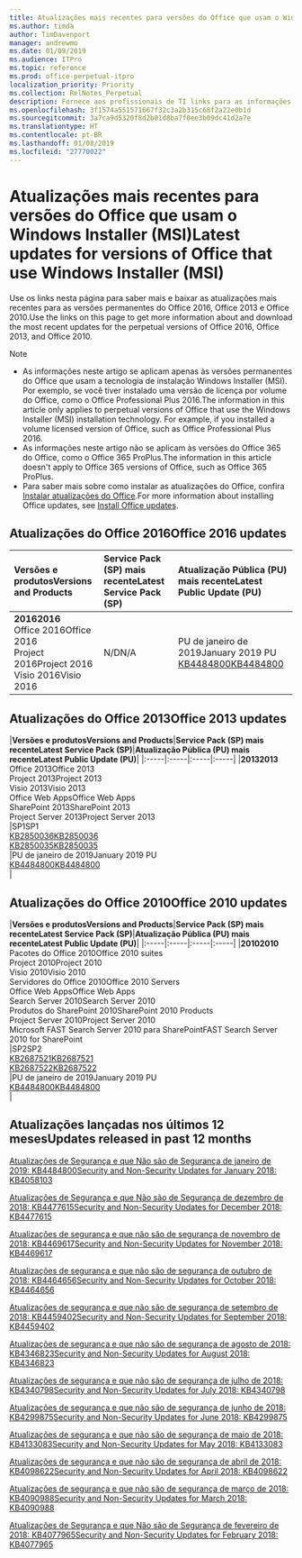 ```yaml
---
title: Atualizações mais recentes para versões do Office que usam o Windows Installer (MSI)
ms.author: timda
author: TimDavenport
manager: andrewmo
ms.date: 01/09/2019
ms.audience: ITPro
ms.topic: reference
ms.prod: office-perpetual-itpro
localization_priority: Priority
ms.collection: RelNotes_Perpetual
description: Fornece aos profissionais de TI links para as informações de atualização mais recentes para as versões permanentes do Office 2016, Office 2013 e Office 2010
ms.openlocfilehash: 3f1574a551571667f32c3a2b315c68f2a22e0b1d
ms.sourcegitcommit: 3a7ca9d5320f8d2b01d8ba7f0ee3b09dc41d2a7e
ms.translationtype: HT
ms.contentlocale: pt-BR
ms.lasthandoff: 01/08/2019
ms.locfileid: "27770022"
---
```

# <a name="latest-updates-for-versions-of-office-that-use-windows-installer-msi"></a><span data-ttu-id="2f317-103">Atualizações mais recentes para versões do Office que usam o Windows Installer (MSI)</span><span class="sxs-lookup"><span data-stu-id="2f317-103">Latest updates for versions of Office that use Windows Installer (MSI)</span></span>

<span data-ttu-id="2f317-104">Use os links nesta página para saber mais e baixar as atualizações mais recentes para as versões permanentes do Office 2016, Office 2013 e Office 2010.</span><span class="sxs-lookup"><span data-stu-id="2f317-104">Use the links on this page to get more information about and download the most recent updates for the perpetual versions of Office 2016, Office 2013, and Office 2010.</span></span>
  
 
> [!NOTE]
> - <span data-ttu-id="2f317-p101">As informações neste artigo se aplicam apenas às versões permanentes do Office que usam a tecnologia de instalação Windows Installer (MSI). Por exemplo, se você tiver instalado uma versão de licença por volume do Office, como o Office Professional Plus 2016.</span><span class="sxs-lookup"><span data-stu-id="2f317-p101">The information in this article only applies to perpetual versions of Office that use the Windows Installer (MSI) installation technology. For example, if you installed a volume licensed version of Office, such as Office Professional Plus 2016.</span></span>
> - <span data-ttu-id="2f317-107">As informações neste artigo não se aplicam às versões do Office 365 do Office, como o Office 365 ProPlus.</span><span class="sxs-lookup"><span data-stu-id="2f317-107">The information in this article doesn't apply to Office 365 versions of Office, such as Office 365 ProPlus.</span></span>
> - <span data-ttu-id="2f317-108">Para saber mais sobre como instalar as atualizações do Office, confira [Instalar atualizações do Office](https://support.office.com/article/2ab296f3-7f03-43a2-8e50-46de917611c5).</span><span class="sxs-lookup"><span data-stu-id="2f317-108">For more information about installing Office updates, see [Install Office updates](https://support.office.com/article/2ab296f3-7f03-43a2-8e50-46de917611c5).</span></span> 


## <a name="office-2016-updates"></a><span data-ttu-id="2f317-109">Atualizações do Office 2016</span><span class="sxs-lookup"><span data-stu-id="2f317-109">Office 2016 updates</span></span>

|<span data-ttu-id="2f317-110">**Versões e produtos**</span><span class="sxs-lookup"><span data-stu-id="2f317-110">**Versions and Products**</span></span>|<span data-ttu-id="2f317-111">**Service Pack (SP) mais recente**</span><span class="sxs-lookup"><span data-stu-id="2f317-111">**Latest Service Pack (SP)**</span></span>|<span data-ttu-id="2f317-112">**Atualização Pública (PU) mais recente**</span><span class="sxs-lookup"><span data-stu-id="2f317-112">**Latest Public Update (PU)**</span></span>|
|:-----|:-----|:-----|
|<span data-ttu-id="2f317-113">**2016**</span><span class="sxs-lookup"><span data-stu-id="2f317-113">**2016**</span></span> <br/> <span data-ttu-id="2f317-114">Office 2016</span><span class="sxs-lookup"><span data-stu-id="2f317-114">Office 2016</span></span>  <br/> <span data-ttu-id="2f317-115">Project 2016</span><span class="sxs-lookup"><span data-stu-id="2f317-115">Project 2016</span></span>  <br/> <span data-ttu-id="2f317-116">Visio 2016</span><span class="sxs-lookup"><span data-stu-id="2f317-116">Visio 2016</span></span>  <br/> |<span data-ttu-id="2f317-117">N/D</span><span class="sxs-lookup"><span data-stu-id="2f317-117">N/A</span></span>  <br/> |<span data-ttu-id="2f317-118">PU de janeiro de 2019</span><span class="sxs-lookup"><span data-stu-id="2f317-118">January 2019 PU</span></span>  <br/> [<span data-ttu-id="2f317-119">KB4484800</span><span class="sxs-lookup"><span data-stu-id="2f317-119">KB4484800</span></span>](https://support.microsoft.com/help/4484800) <br/> |
   
## <a name="office-2013-updates"></a><span data-ttu-id="2f317-120">Atualizações do Office 2013</span><span class="sxs-lookup"><span data-stu-id="2f317-120">Office 2013 updates</span></span>

|<span data-ttu-id="2f317-121">**Versões e produtos**</span><span class="sxs-lookup"><span data-stu-id="2f317-121">**Versions and Products**</span></span>|<span data-ttu-id="2f317-122">**Service Pack (SP) mais recente**</span><span class="sxs-lookup"><span data-stu-id="2f317-122">**Latest Service Pack (SP)**</span></span>|<span data-ttu-id="2f317-123">**Atualização Pública (PU) mais recente**</span><span class="sxs-lookup"><span data-stu-id="2f317-123">**Latest Public Update (PU)**</span></span>|
|:-----|:-----|:-----|:-----|
|<span data-ttu-id="2f317-124">**2013**</span><span class="sxs-lookup"><span data-stu-id="2f317-124">**2013**</span></span> <br/> <span data-ttu-id="2f317-125">Office 2013</span><span class="sxs-lookup"><span data-stu-id="2f317-125">Office 2013</span></span>  <br/> <span data-ttu-id="2f317-126">Project 2013</span><span class="sxs-lookup"><span data-stu-id="2f317-126">Project 2013</span></span>  <br/> <span data-ttu-id="2f317-127">Visio 2013</span><span class="sxs-lookup"><span data-stu-id="2f317-127">Visio 2013</span></span>  <br/> <span data-ttu-id="2f317-128">Office Web Apps</span><span class="sxs-lookup"><span data-stu-id="2f317-128">Office Web Apps</span></span>  <br/> <span data-ttu-id="2f317-129">SharePoint 2013</span><span class="sxs-lookup"><span data-stu-id="2f317-129">SharePoint 2013</span></span>  <br/> <span data-ttu-id="2f317-130">Project Server 2013</span><span class="sxs-lookup"><span data-stu-id="2f317-130">Project Server 2013</span></span>  <br/> |<span data-ttu-id="2f317-131">SP1</span><span class="sxs-lookup"><span data-stu-id="2f317-131">SP1</span></span> <br/> [<span data-ttu-id="2f317-132">KB2850036</span><span class="sxs-lookup"><span data-stu-id="2f317-132">KB2850036</span></span>](https://support.microsoft.com/kb/2850036) <br/>[<span data-ttu-id="2f317-133">KB2850035</span><span class="sxs-lookup"><span data-stu-id="2f317-133">KB2850035</span></span>](https://support.microsoft.com/kb/2850035) <br/> |<span data-ttu-id="2f317-134">PU de janeiro de 2019</span><span class="sxs-lookup"><span data-stu-id="2f317-134">January 2019 PU</span></span>  <br/> [<span data-ttu-id="2f317-135">KB4484800</span><span class="sxs-lookup"><span data-stu-id="2f317-135">KB4484800</span></span>](https://support.microsoft.com/help/4484800) <br/> |
   
## <a name="office-2010-updates"></a><span data-ttu-id="2f317-136">Atualizações do Office 2010</span><span class="sxs-lookup"><span data-stu-id="2f317-136">Office 2010 updates</span></span>

|<span data-ttu-id="2f317-137">**Versões e produtos**</span><span class="sxs-lookup"><span data-stu-id="2f317-137">**Versions and Products**</span></span>|<span data-ttu-id="2f317-138">**Service Pack (SP) mais recente**</span><span class="sxs-lookup"><span data-stu-id="2f317-138">**Latest Service Pack (SP)**</span></span>|<span data-ttu-id="2f317-139">**Atualização Pública (PU) mais recente**</span><span class="sxs-lookup"><span data-stu-id="2f317-139">**Latest Public Update (PU)**</span></span>|
|:-----|:-----|:-----|:-----|
|<span data-ttu-id="2f317-140">**2010**</span><span class="sxs-lookup"><span data-stu-id="2f317-140">**2010**</span></span> <br/> <span data-ttu-id="2f317-141">Pacotes do Office 2010</span><span class="sxs-lookup"><span data-stu-id="2f317-141">Office 2010 suites</span></span>  <br/> <span data-ttu-id="2f317-142">Project 2010</span><span class="sxs-lookup"><span data-stu-id="2f317-142">Project 2010</span></span>  <br/> <span data-ttu-id="2f317-143">Visio 2010</span><span class="sxs-lookup"><span data-stu-id="2f317-143">Visio 2010</span></span>  <br/> <span data-ttu-id="2f317-144">Servidores do Office 2010</span><span class="sxs-lookup"><span data-stu-id="2f317-144">Office 2010 Servers</span></span>  <br/> <span data-ttu-id="2f317-145">Office Web Apps</span><span class="sxs-lookup"><span data-stu-id="2f317-145">Office Web Apps</span></span>  <br/> <span data-ttu-id="2f317-146">Search Server 2010</span><span class="sxs-lookup"><span data-stu-id="2f317-146">Search Server 2010</span></span>  <br/> <span data-ttu-id="2f317-147">Produtos do SharePoint 2010</span><span class="sxs-lookup"><span data-stu-id="2f317-147">SharePoint 2010 Products</span></span>  <br/> <span data-ttu-id="2f317-148">Project Server 2010</span><span class="sxs-lookup"><span data-stu-id="2f317-148">Project Server 2010</span></span>  <br/> <span data-ttu-id="2f317-149">Microsoft FAST Search Server 2010 para SharePoint</span><span class="sxs-lookup"><span data-stu-id="2f317-149">FAST Search Server 2010 for SharePoint</span></span>  <br/> |<span data-ttu-id="2f317-150">SP2</span><span class="sxs-lookup"><span data-stu-id="2f317-150">SP2</span></span> <br/>[<span data-ttu-id="2f317-151">KB2687521</span><span class="sxs-lookup"><span data-stu-id="2f317-151">KB2687521</span></span>](https://support.microsoft.com/kb/2687521) <br/> [<span data-ttu-id="2f317-152">KB2687522</span><span class="sxs-lookup"><span data-stu-id="2f317-152">KB2687522</span></span>](https://support.microsoft.com/kb/2687522) <br/> |<span data-ttu-id="2f317-153">PU de janeiro de 2019</span><span class="sxs-lookup"><span data-stu-id="2f317-153">January 2019 PU</span></span> <br/>[<span data-ttu-id="2f317-154">KB4484800</span><span class="sxs-lookup"><span data-stu-id="2f317-154">KB4484800</span></span>](https://support.microsoft.com/help/4484800) <br/>|
   

   
## <a name="updates-released-in-past-12-months"></a><span data-ttu-id="2f317-155">Atualizações lançadas nos últimos 12 meses</span><span class="sxs-lookup"><span data-stu-id="2f317-155">Updates released in past 12 months</span></span>

[<span data-ttu-id="2f317-156">Atualizações de Segurança e que Não são de Segurança de janeiro de 2019: KB4484800</span><span class="sxs-lookup"><span data-stu-id="2f317-156">Security and Non-Security Updates for January 2018: KB4058103</span></span>](https://support.microsoft.com/help/4484800)

[<span data-ttu-id="2f317-157">Atualizações de Segurança e que Não são de Segurança de dezembro de 2018: KB4477615</span><span class="sxs-lookup"><span data-stu-id="2f317-157">Security and Non-Security Updates for December 2018: KB4477615</span></span>](https://support.microsoft.com/help/4477615)

[<span data-ttu-id="2f317-158">Atualizações de segurança e que não são de segurança de novembro de 2018: KB4469617</span><span class="sxs-lookup"><span data-stu-id="2f317-158">Security and Non-Security Updates for November 2018: KB4469617</span></span>](https://support.microsoft.com/help/4469617)

[<span data-ttu-id="2f317-159">Atualizações de segurança e que não são de segurança de outubro de 2018: KB4464656</span><span class="sxs-lookup"><span data-stu-id="2f317-159">Security and Non-Security Updates for October 2018: KB4464656</span></span>](https://support.microsoft.com/help/4464656)

[<span data-ttu-id="2f317-160">Atualizações de segurança e que não são de segurança de setembro de 2018: KB4459402</span><span class="sxs-lookup"><span data-stu-id="2f317-160">Security and Non-Security Updates for September 2018: KB4459402</span></span>](https://support.microsoft.com/help/4459402) 

[<span data-ttu-id="2f317-161">Atualizações de segurança e que não são de segurança de agosto de 2018: KB4346823</span><span class="sxs-lookup"><span data-stu-id="2f317-161">Security and Non-Security Updates for August 2018: KB4346823</span></span>](https://support.microsoft.com/help/4346823)   

[<span data-ttu-id="2f317-162">Atualizações de segurança e que não são de segurança de julho de 2018: KB4340798</span><span class="sxs-lookup"><span data-stu-id="2f317-162">Security and Non-Security Updates for July 2018: KB4340798</span></span>](https://support.microsoft.com/help/4340798)   

[<span data-ttu-id="2f317-163">Atualizações de segurança e que não são de segurança de junho de 2018: KB4299875</span><span class="sxs-lookup"><span data-stu-id="2f317-163">Security and Non-Security Updates for June 2018: KB4299875</span></span>](https://support.microsoft.com/help/4299875)  

[<span data-ttu-id="2f317-164">Atualizações de segurança e que não são de segurança de maio de 2018: KB4133083</span><span class="sxs-lookup"><span data-stu-id="2f317-164">Security and Non-Security Updates for May 2018: KB4133083 </span></span>](https://support.microsoft.com/pt-BR/help/4133083)
  
[<span data-ttu-id="2f317-165">Atualizações de segurança e que não são de segurança de abril de 2018: KB4098622</span><span class="sxs-lookup"><span data-stu-id="2f317-165">Security and Non-Security Updates for April 2018: KB4098622</span></span>](https://support.microsoft.com/pt-BR/help/4098622) 
  
[<span data-ttu-id="2f317-166">Atualizações de segurança e que não são de segurança de março de 2018: KB4090988</span><span class="sxs-lookup"><span data-stu-id="2f317-166">Security and Non-Security Updates for March 2018: KB4090988</span></span>](https://support.microsoft.com/pt-BR/help/4090988)  
  
[<span data-ttu-id="2f317-167">Atualizações de Segurança e que Não são de Segurança de fevereiro de 2018: KB4077965</span><span class="sxs-lookup"><span data-stu-id="2f317-167">Security and Non-Security Updates for February 2018: KB4077965</span></span>](https://support.microsoft.com/help/4077965)  
  
   
  
